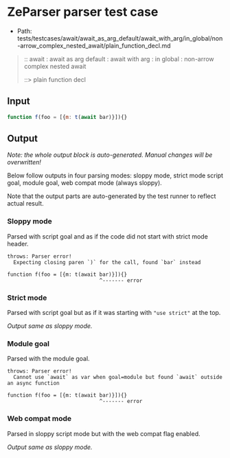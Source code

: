 # ZeParser parser test case

- Path: tests/testcases/await/await_as_arg_default/await_with_arg/in_global/non-arrow_complex_nested_await/plain_function_decl.md

> :: await : await as arg default : await with arg : in global : non-arrow complex nested await
>
> ::> plain function decl

## Input

`````js
function f(foo = [{m: t(await bar)}]){}
`````

## Output

_Note: the whole output block is auto-generated. Manual changes will be overwritten!_

Below follow outputs in four parsing modes: sloppy mode, strict mode script goal, module goal, web compat mode (always sloppy).

Note that the output parts are auto-generated by the test runner to reflect actual result.

### Sloppy mode

Parsed with script goal and as if the code did not start with strict mode header.

`````
throws: Parser error!
  Expecting closing paren `)` for the call, found `bar` instead

function f(foo = [{m: t(await bar)}]){}
                              ^------- error
`````

### Strict mode

Parsed with script goal but as if it was starting with `"use strict"` at the top.

_Output same as sloppy mode._

### Module goal

Parsed with the module goal.

`````
throws: Parser error!
  Cannot use `await` as var when goal=module but found `await` outside an async function

function f(foo = [{m: t(await bar)}]){}
                              ^------- error
`````


### Web compat mode

Parsed in sloppy script mode but with the web compat flag enabled.

_Output same as sloppy mode._
